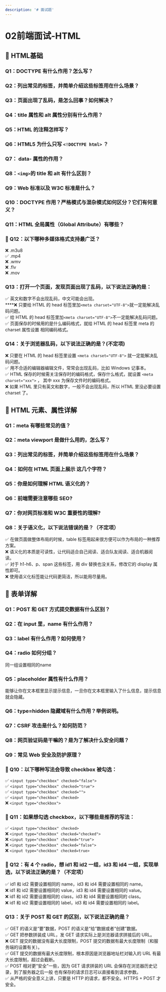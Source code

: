 ```yaml
---
description: '# 面试题'
---
```


# 02前端面试-HTML

## 💛 HTML基础

### Q1：DOCTYPE 有什么作用？怎么写？ 

### Q2：列出常见的标签，并简单介绍这些标签用在什么场景？

### Q3：页面出现了乱码，是怎么回事？如何解决？ 

### Q4：title 属性和 alt 属性分别有什么作用？ 

### Q5：HTML 的注释怎样写？

### Q6：HTML5 为什么只写 `<!DOCTYPE html>` ？ 

### Q7： data- 属性的作用？ 

### Q8：`<img>`的 title 和 alt 有什么区别？

### Q9：Web 标准以及 W3C 标准是什么？ 

### Q10：DOCTYPE 作用？严格模式与混杂模式如何区分？它们有何意义？ 

### Q11：HTML 全局属性（Global Attribute）有哪些？

### 🔸 Q12：以下哪种多媒体格式支持最广泛？

❌  .m3u8  
✅  .mp4  
❌  .wmv  
❌  .flv  
❌  .mov

### Q13：打开一个页面，发现页面出现了乱码，以下说法正确的是：

✅   英文和数字不会出现乱码，中文可能会出现。  
****❌   只要给 HTML 的 head 标签里加`<meta charset="UTF-8">`就一定能解决乱码问题。  
✅   给 HTML 的 head 标签里加`<meta charset="UTF-8">`不一定能解决乱码问题。  
✅   页面保存的时候用的是什么编码格式，就给 HTML 的 head 标签里 meta 的 charset 属性设置 相同编码格式。

### Q14：关于浏览器乱码，以下说法正确的是？\(不定项\)

❌   只要在 HTML 的 head 标签里设置 `<meta charset="UTF-8">` 就一定能解决乱码问题。  
✅   用不合适的编辑器编辑文件，常常会出现乱码，比如 Windows 记事本。  
✅   HTML 保存的时候需关注保存时的编码格式，保存什么格式，就设置 `<meta charset="xxx">`  ， 其中 xxx 为保存文件时的编码格式。  
❌   如果 HTML 里只有英文和数字，一般不会出现乱码，所以 HTML 里没必要设置 charset 了。

## 💛 HTML 元素、属性详解

### Q1：meta 有哪些常见的值？



### Q2：meta viewport 是做什么用的，怎么写？



### Q3：列出常见的标签，并简单介绍这些标签用在什么场景？



### Q4：如何在 HTML 页面上展示  这几个字符？



### Q5：你是如何理解 HTML 语义化的？



### Q6：前端需要注意哪些 SEO?



### Q7：你对网页标准和 W3C 重要性的理解?



### Q8：关于语义化，以下说法错误的是？（不定项）

✅   在做页面做整体布局的时候，table 标签用起来很方便可以作为布局的一种推荐方案。   
❌   语义化的本质是可读性，让代码适合自己阅读、适合队友阅读、适合机器阅读。   
✅   对于 h1-h6、p、span 这些标签，用 div 替换也没关系，修改它的 display 属性即可。   
❌   使用语义化标签能让代码更简洁，所以能用尽量用。

## 💛 表单详解

### Q1：POST 和 GET 方式提交数据有什么区别？



### Q2：在 input 里，name 有什么作用？ 



### Q3：label 有什么作用？如何使用？ 



### Q4：radio 如何分组？

同一组设置相同的name

### Q5：placeholder 属性有什么作用？ 

能够让你在文本框里显示提示信息，一旦你在文本框里输入了什么信息，提示信息就会隐藏。

### Q6：type=hidden 隐藏域有什么作用？举例说明。 



### Q7：CSRF 攻击是什么？如何防范？ 



### Q8：网页验证码是干嘛的？是为了解决什么安全问题？



### Q9：常见 Web 安全及防护原理？



### 🔸 Q10：以下哪种写法会导致 checkbox 被勾选：

✅ `<input type="checkbox" checked="false">`   
✅ `<input type="checkbox" checked="true">`  
✅ `<input type="checkbox" checked="">`  
✅ `<input type="checkbox" checked>`  
❌ `<input type="checkbox">`

### 🔸 Q11：如果想勾选 checkbox，以下哪些是推荐的写法： 

✅   `<input type="checkbox" checked>`  
❌   `<input type="checkbox" checked="checked">`  
❌   `<input type="checkbox" checked="true">`  
❌   `<input type="checkbox" checked="false">`  
❌   `<input type="checkbox" checked=true>`

### 🔸 Q12：有 4 个 radio，想 id1 和 id2 一组，id3 和 id4 一组，实现单选，以下说法正确的是？（不定项）

✅   id1 和 id2 需要设置相同的 name，id3 和 id4 需要设置相同的 name。   
❌   id1 和 id2 需要设置相同的 value，id3 和 id4 需要设置相同的 value。   
❌   id1 和 id2 需要设置相同的 class，id3 和 id4 需要设置相同的 class。  
❌   id1 和 id2 需要设置相同的 label，id3 和 id4 需要设置相同的 label。

### Q13：关于 POST 和 GET 的区别，以下说法正确的是？

✅  GET 的语义是“要”数据，POST 的语义是“给”数据或者“创建”数据。   
✅  GET 把参数拼装成 URL，发 GET 请求实际上是浏览器请求拼接后的 URL。  
❌  GET 提交的数据没有最大长度限制，POST 提交的数据有最大长度限制（和服务端的设置有关）。  
✅  GET 提交的数据有最大长度限制，根本原因是浏览器地址栏对输入的 URL 有最大长度限制，超过会截断。   
✅  POST 相对更“安全”一些，因为 GET 请求拼装的 URL 会保存在浏览器历史记录，到了服务器之后一般 也有保存的请求日志可以直接看到请求参数。  
✅  从严格的安全意义上讲，只要是 HTTP 的请求，都不安全。HTTPS + POST 才安全。



